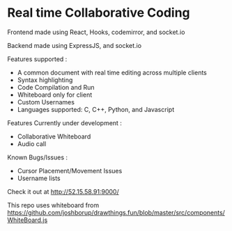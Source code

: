 # Real time Collaborative Coding

Frontend made using React, Hooks, codemirror, and socket.io

Backend made using ExpressJS, and socket.io

Features supported : 
* A common document with real time editing across multiple clients
* Syntax highlighting
* Code Compilation and Run
* Whiteboard only for client
* Custom Usernames
* Languages supported: C, C++, Python, and Javascript

Features Currently under development :
* Collaborative Whiteboard
* Audio call

Known Bugs/Issues : 
* Cursor Placement/Movement Issues
* Username lists 


Check it out at http://52.15.58.91:9000/


This repo uses whiteboard from https://github.com/joshborup/drawthings.fun/blob/master/src/components/WhiteBoard.js
